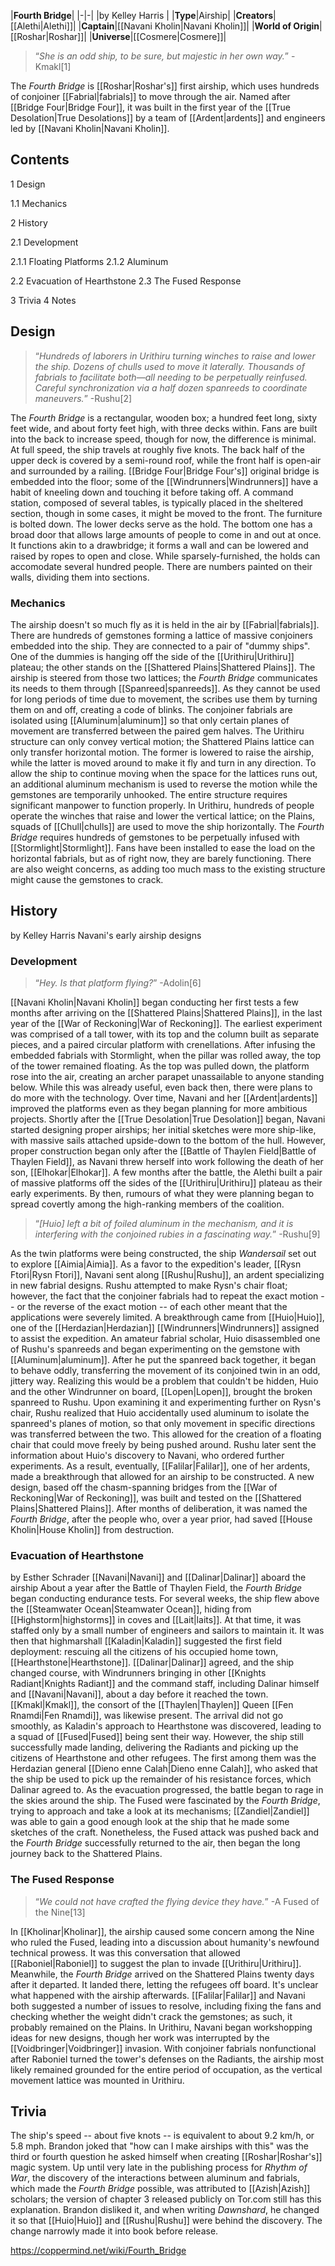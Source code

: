 |**Fourth Bridge**|
|-|-|
|by  Kelley Harris |
|**Type**|Airship|
|**Creators**|[[Alethi\|Alethi]]|
|**Captain**|[[Navani Kholin\|Navani Kholin]]|
|**World of Origin**|[[Roshar\|Roshar]]|
|**Universe**|[[Cosmere\|Cosmere]]|

>“*She is an odd ship, to be sure, but majestic in her own way.*”
\-Kmakl[1]


The *Fourth Bridge* is [[Roshar\|Roshar's]] first airship, which uses hundreds of conjoiner [[Fabrial\|fabrials]] to move through the air. Named after [[Bridge Four\|Bridge Four]], it was built in the first year of the [[True Desolation\|True Desolations]] by a team of [[Ardent\|ardents]] and engineers led by [[Navani Kholin\|Navani Kholin]].

## Contents

1 Design

1.1 Mechanics


2 History

2.1 Development

2.1.1 Floating Platforms
2.1.2 Aluminum


2.2 Evacuation of Hearthstone
2.3 The Fused Response


3 Trivia
4 Notes


## Design
>“*Hundreds of laborers in Urithiru turning winches to raise and lower the ship. Dozens of chulls used to move it laterally. Thousands of fabrials to facilitate both—all needing to be perpetually reinfused. Careful synchronization via a half dozen spanreeds to coordinate maneuvers.*”
\-Rushu[2]


The *Fourth Bridge* is a rectangular, wooden box; a hundred feet long, sixty feet wide, and about forty feet high, with three decks within. Fans are built into the back to increase speed, though for now, the difference is minimal. At full speed, the ship travels at roughly five knots.
The back half of the upper deck is covered by a semi-round roof, while the front half is open-air and surrounded by a railing. [[Bridge Four\|Bridge Four's]] original bridge is embedded into the floor; some of the [[Windrunners\|Windrunners]] have a habit of kneeling down and touching it before taking off. A command station, composed of several tables, is typically placed in the sheltered section, though in some cases, it might be moved to the front. The furniture is bolted down.
The lower decks serve as the hold. The bottom one has a broad door that allows large amounts of people to come in and out at once. It functions akin to a drawbridge; it forms a wall and can be lowered and raised by ropes to open and close. While sparsely-furnished, the holds can accomodate several hundred people. There are numbers painted on their walls, dividing them into sections.

### Mechanics
The airship doesn't so much fly as it is held in the air by [[Fabrial\|fabrials]]. There are hundreds of gemstones forming a lattice of massive conjoiners embedded into the ship. They are connected to a pair of "dummy ships". One of the dummies is hanging off the side of the [[Urithiru\|Urithiru]] plateau; the other stands on the [[Shattered Plains\|Shattered Plains]]. The airship is steered from those two lattices; the *Fourth Bridge* communicates its needs to them through [[Spanreed\|spanreeds]]. As they cannot be used for long periods of time due to movement, the scribes use them by turning them on and off, creating a code of blinks.
The conjoiner fabrials are isolated using [[Aluminum\|aluminum]] so that only certain planes of movement are transferred between the paired gem halves. The Urithiru structure can only convey vertical motion; the Shattered Plains lattice can only transfer horizontal motion. The former is lowered to raise the airship, while the latter is moved around to make it fly and turn in any direction. To allow the ship to continue moving when the space for the lattices runs out, an additional aluminum mechanism is used to reverse the motion while the gemstones are temporarily unhooked.
The entire structure requires significant manpower to function properly. In Urithiru, hundreds of people operate the winches that raise and lower the vertical lattice; on the Plains, squads of [[Chull\|chulls]] are used to move the ship horizontally. The *Fourth Bridge* requires hundreds of gemstones to be perpetually infused with [[Stormlight\|Stormlight]]. Fans have been installed to ease the load on the horizontal fabrials, but as of right now, they are barely functioning. There are also weight concerns, as adding too much mass to the existing structure might cause the gemstones to crack.

## History
 by  Kelley Harris  Navani's early airship designs
### Development

>“*Hey. Is that platform flying?*”
\-Adolin[6]


[[Navani Kholin\|Navani Kholin]] began conducting her first tests a few months after arriving on the [[Shattered Plains\|Shattered Plains]], in the last year of the [[War of Reckoning\|War of Reckoning]]. The earliest experiment was comprised of a tall tower, with its top and the column built as separate pieces, and a paired circular platform with crenellations. After infusing the embedded fabrials with Stormlight, when the pillar was rolled away, the top of the tower remained floating. As the top was pulled down, the platform rose into the air, creating an archer parapet unassailable to anyone standing below. While this was already useful, even back then, there were plans to do more with the technology.
Over time, Navani and her [[Ardent\|ardents]] improved the platforms even as they began planning for more ambitious projects. Shortly after the [[True Desolation\|True Desolation]] began, Navani started designing proper airships; her initial sketches were more ship-like, with massive sails attached upside-down to the bottom of the hull. However, proper construction began only after the [[Battle of Thaylen Field\|Battle of Thaylen Field]], as Navani threw herself into work following the death of her son, [[Elhokar\|Elhokar]]. A few months after the battle, the Alethi built a pair of massive platforms off the sides of the [[Urithiru\|Urithiru]] plateau as their early experiments. By then, rumours of what they were planning began to spread covertly among the high-ranking members of the coalition.


>“*[Huio] left a bit of foiled aluminum in the mechanism, and it is interfering with the conjoined rubies in a fascinating way.*”
\-Rushu[9]


As the twin platforms were being constructed, the ship *Wandersail* set out to explore [[Aimia\|Aimia]]. As a favor to the expedition's leader, [[Rysn Ftori\|Rysn Ftori]], Navani sent along [[Rushu\|Rushu]], an ardent specializing in new fabrial designs. Rushu attempted to make Rysn's chair float; however, the fact that the conjoiner fabrials had to repeat the exact motion -- or the reverse of the exact motion -- of each other meant that the applications were severely limited.
A breakthrough came from [[Huio\|Huio]], one of the [[Herdazian\|Herdazian]] [[Windrunners\|Windrunners]] assigned to assist the expedition. An amateur fabrial scholar, Huio disassembled one of Rushu's spanreeds and began experimenting on the gemstone with [[Aluminum\|aluminum]]. After he put the spanreed back together, it began to behave oddly, transferring the movement of its conjoined twin in an odd, jittery way. Realizing this would be a problem that couldn't be hidden, Huio and the other Windrunner on board, [[Lopen\|Lopen]], brought the broken spanreed to Rushu. Upon examining it and experimenting further on Rysn's chair, Rushu realized that Huio accidentally used aluminum to isolate the spanreed's planes of motion, so that only movement in specific directions was transferred between the two. This allowed for the creation of a floating chair that could move freely by being pushed around.
Rushu later sent the information about Huio's discovery to Navani, who ordered further experiments. As a result, eventually, [[Falilar\|Falilar]], one of her ardents, made a breakthrough that allowed for an airship to be constructed. A new design, based off the chasm-spanning bridges from the [[War of Reckoning\|War of Reckoning]], was built and tested on the [[Shattered Plains\|Shattered Plains]]. After months of deliberation, it was named the *Fourth Bridge*, after the people who, over a year prior, had saved [[House Kholin\|House Kholin]] from destruction.

### Evacuation of Hearthstone
 by  Esther Schrader  [[Navani\|Navani]] and [[Dalinar\|Dalinar]] aboard the airship
About a year after the Battle of Thaylen Field, the *Fourth Bridge* began conducting endurance tests. For several weeks, the ship flew above the [[Steamwater Ocean\|Steamwater Ocean]], hiding from [[Highstorm\|highstorms]] in coves and [[Lait\|laits]]. At that time, it was staffed only by a small number of engineers and sailors to maintain it. It was then that highmarshall [[Kaladin\|Kaladin]] suggested the first field deployment: rescuing all the citizens of his occupied home town, [[Hearthstone\|Hearthstone]]. [[Dalinar\|Dalinar]] agreed, and the ship changed course, with Windrunners bringing in other [[Knights Radiant\|Knights Radiant]] and the command staff, including Dalinar himself and [[Navani\|Navani]], about a day before it reached the town. [[Kmakl\|Kmakl]], the consort of the [[Thaylen\|Thaylen]] Queen [[Fen Rnamdi\|Fen Rnamdi]], was likewise present.
The arrival did not go smoothly, as Kaladin's approach to Hearthstone was discovered, leading to a squad of [[Fused\|Fused]] being sent their way. However, the ship still successfully made landing, delivering the Radiants and picking up the citizens of Hearthstone and other refugees. The first among them was the Herdazian general [[Dieno enne Calah\|Dieno enne Calah]], who asked that the ship be used to pick up the remainder of his resistance forces, which Dalinar agreed to.
As the evacuation progressed, the battle began to rage in the skies around the ship. The Fused were fascinated by the *Fourth Bridge*, trying to approach and take a look at its mechanisms; [[Zandiel\|Zandiel]] was able to gain a good enough look at the ship that he made some sketches of the craft. Nonetheless, the Fused attack was pushed back and the *Fourth Bridge* successfully returned to the air, then began the long journey back to the Shattered Plains.

### The Fused Response
>“*We could not have crafted the flying device they have.*”
\-A Fused of the Nine[13]


In [[Kholinar\|Kholinar]], the airship caused some concern among the Nine who ruled the Fused, leading into a discussion about humanity's newfound technical prowess. It was this conversation that allowed [[Raboniel\|Raboniel]] to suggest the plan to invade [[Urithiru\|Urithiru]]. Meanwhile, the *Fourth Bridge* arrived on the Shattered Plains twenty days after it departed. It landed there, letting the refugees off board.
It's unclear what happened with the airship afterwards. [[Falilar\|Falilar]] and Navani both suggested a number of issues to resolve, including fixing the fans and checking whether the weight didn't crack the gemstones; as such, it probably remained on the Plains. In Urithiru, Navani began workshopping ideas for new designs, though her work was interrupted by the [[Voidbringer\|Voidbringer]] invasion. With conjoiner fabrials nonfunctional after Raboniel turned the tower's defenses on the Radiants, the airship most likely remained grounded for the entire period of occupation, as the vertical movement lattice was mounted in Urithiru.

## Trivia
The ship's speed -- about five knots -- is equivalent to about 9.2 km/h, or 5.8 mph.
Brandon joked that "how can I make airships with this" was the third or fourth question he asked himself when creating [[Roshar\|Roshar's]] magic system.
Up until very late in the publishing process for *Rhythm of War*, the discovery of the interactions between aluminum and fabrials, which made the *Fourth Bridge* possible, was attributed to [[Azish\|Azish]] scholars; the version of chapter 3 released publicly on Tor.com still has this explanation. Brandon disliked it, and when writing *Dawnshard*, he changed it so that [[Huio\|Huio]] and [[Rushu\|Rushu]] were behind the discovery. The change narrowly made it into book before release.


https://coppermind.net/wiki/Fourth_Bridge